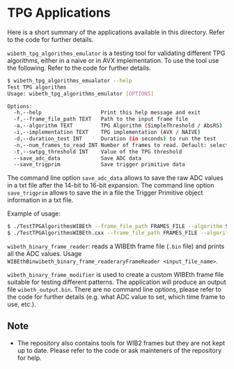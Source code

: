 # TPG Applications
Here is a short summary of the applications available in this directory. Refer to the code for further details. 

`wibeth_tpg_algorithms_emulator` is a testing tool for validating different TPG algorithms, either in a naive or in AVX implementation. To use the tool use the following. Refer to the code for further details.

```sh
$ wibeth_tpg_algorithms_emualator --help 
Test TPG algorithms
Usage: wibeth_tpg_algorithms_emulator [OPTIONS]

Options:
  -h,--help                   Print this help message and exit
  -f,--frame_file_path TEXT   Path to the input frame file
  -a,--algorithm TEXT         TPG Algorithm (SimpleThreshold / AbsRS)
  -i,--implementation TEXT    TPG implementation (AVX / NAIVE)
  -d,--duration_test INT      Duration (in seconds) to run the test
  -n,--num_frames_to_read INT Number of frames to read. Default: select all frames.
  -t,--swtpg_threshold INT    Value of the TPG threshold
  --save_adc_data             Save ADC data
  --save_trigprim             Save trigger primitive data
```

The command line option `save_adc_data` allows to save the raw ADC values in a txt file after the 14-bit to 16-bit expansion. The command line option `save_trigprim`  allows to save the in a file the Trigger Primitive object information in a txt file. 

Example of usage: 
```sh
$ ./TestTPGAlgorithmsWIBEth --frame_file_path FRAMES_FILE --algorithm SimpleThreshold --implementation NAIVE --save_adc_data 1
$ ./TestTPGAlgorithmsWIBEth.cxx --frame_file_path FRAMES_FILE --algorithm SimpleThreshold --implementation AVX  --save_trigprim 1
```


`wibeth_binary_frame_reader`: reads a WIBEth frame file (`.bin` file) and prints all the ADC values. Usage `WIBEthBinwibeth_binary_frame_readeraryFrameReader <input_file_name>`.  

`wibeth_binary_frame_modifier` is used to create a custom WIBEth frame file suitable for testing different patterns. The application will produce an output file `wibeth_output.bin`. There are no command line options, please refer to the code for further details (e.g. what ADC value to set, which time frame to use, etc.). 


## Note
- The repository also contains tools for WIB2 frames but they are not kept up to date. Please refer to the code or ask mainteners of the repository for help. 
